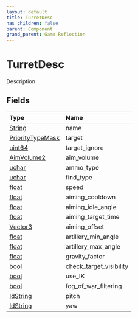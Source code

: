 ```yaml
---
layout: default
title: TurretDesc
has_children: false
parent: Component
grand_parent: Game Reflection
---
```

# TurretDesc
Description 

## Fields

| Type | Name |
|:----------|:--------------|
| [String](/riftbreaker-wiki/docs/game-reflection/components/string/) | name |
| [PriorityTypeMask](/riftbreaker-wiki/docs/game-reflection/classes/priority_type_mask/) | target |
| [uint64](/riftbreaker-wiki/docs/game-reflection/components/uint64/) | target_ignore |
| [AimVolume2](/riftbreaker-wiki/docs/game-reflection/components/aim_volume2/) | aim_volume |
| [uchar](/riftbreaker-wiki/docs/game-reflection/enums/uchar/) | ammo_type |
| [uchar](/riftbreaker-wiki/docs/game-reflection/enums/uchar/) | find_type |
| [float](/riftbreaker-wiki/docs/game-reflection/components/float/) | speed |
| [float](/riftbreaker-wiki/docs/game-reflection/components/float/) | aiming_cooldown |
| [float](/riftbreaker-wiki/docs/game-reflection/components/float/) | aiming_idle_angle |
| [float](/riftbreaker-wiki/docs/game-reflection/components/float/) | aiming_target_time |
| [Vector3](/riftbreaker-wiki/docs/game-reflection/classes/vector3/) | aiming_offset |
| [float](/riftbreaker-wiki/docs/game-reflection/components/float/) | artillery_min_angle |
| [float](/riftbreaker-wiki/docs/game-reflection/components/float/) | artillery_max_angle |
| [float](/riftbreaker-wiki/docs/game-reflection/components/float/) | gravity_factor |
| [bool](/riftbreaker-wiki/docs/game-reflection/components/bool/) | check_target_visibility |
| [bool](/riftbreaker-wiki/docs/game-reflection/components/bool/) | use_IK |
| [bool](/riftbreaker-wiki/docs/game-reflection/components/bool/) | fog_of_war_filtering |
| [IdString](/riftbreaker-wiki/docs/game-reflection/components/id_string/) | pitch |
| [IdString](/riftbreaker-wiki/docs/game-reflection/components/id_string/) | yaw |

